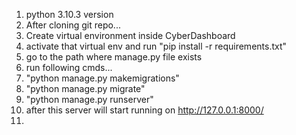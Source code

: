 1. python 3.10.3 version
2. After cloning git repo...
3. Create virtual environment inside CyberDashboard
4. activate that virtual env and run "pip install -r requirements.txt" 
5. go to the path where manage.py file exists
6. run following cmds...
7. "python manage.py makemigrations"
8. "python manage.py migrate"
9. "python manage.py runserver"
10. after this server will start running on http://127.0.0.1:8000/
11. 
